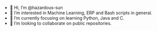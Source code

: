 - 👋 Hi, I’m @hazardous-sun
- 👀 I’m interested in Machine Learning, ERP and Bash scripts in general.
- 🌱 I’m currently focusing on learning Python, Java and C.
- 💞️ I’m looking to collaborate on public repositories.

<!---
hazardous-sun/hazardous-sun is a ✨ special ✨ repository because its `README.md` (this file) appears on your GitHub profile.
You can click the Preview link to take a look at your changes.
--->
